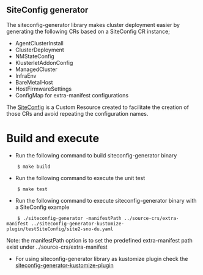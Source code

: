 ## SiteConfig generator

The siteconfig-generator library makes cluster deployment easier by generating the following CRs based on a SiteConfig CR instance;
  - AgentClusterInstall
  - ClusterDeployment
  - NMStateConfig
  - KlusterletAddonConfig
  - ManagedCluster
  - InfraEnv
  - BareMetalHost
  - HostFirmwareSettings
  - ConfigMap for extra-manifest configurations

The [SiteConfig](https://github.com/openshift-kni/cnf-features-deploy/blob/master/ztp/ran-crd/site-config-cr-ex.yaml) is a Custom Resource created to facilitate the creation of those CRs and avoid repeating the configuration names.

# Build and execute
- Run the following command to build siteconfig-generator binary
```
    $ make build
```

- Run the following command to execute the unit test
```
    $ make test
```

- Run the following command to execute siteconfig-generator binary with a SiteConfig example
```
    $ ./siteconfig-generator -manifestPath ../source-crs/extra-manifest ../siteconfig-generator-kustomize-plugin/testSiteConfig/site2-sno-du.yaml
```
Note: the manifestPath option is to set the predefined extra-manifest path exist under ../source-crs/extra-manifest

- For using siteconfig-generator library as kustomize plugin check the [siteconfig-generator-kustomize-plugin](https://github.com/openshift-kni/cnf-features-deploy/blob/master/ztp/siteconfig-generator-kustomize-plugin/README.md)
